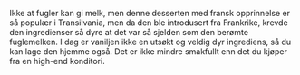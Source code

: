 Ikke at fugler kan gi melk, men denne desserten med fransk opprinnelse er så populær i Transilvania, men da den ble introdusert fra Frankrike, krevde den ingredienser så dyre at det var så sjelden som den berømte fuglemelken. I dag er vaniljen ikke en utsøkt og veldig dyr ingrediens, så du kan lage den hjemme også. Det er ikke mindre smakfullt enn det du kjøper fra en high-end konditori.